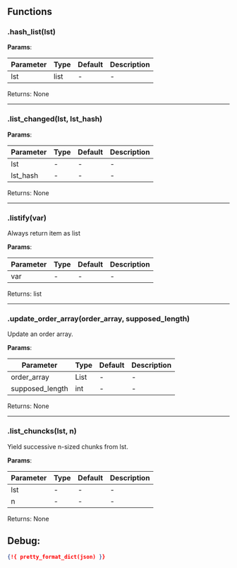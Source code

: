 # 

## Functions


### .hash_list(lst)



**Params**:

| Parameter | Type | Default | Description |
| --------- | ---- | ------- | ----------- |
| lst | list | - | - |

Returns: None

 --- 

### .list_changed(lst, lst_hash)



**Params**:

| Parameter | Type | Default | Description |
| --------- | ---- | ------- | ----------- |
| lst | - | - | - |
| lst_hash | - | - | - |

Returns: None

 --- 

### .listify(var)

Always return item as list


**Params**:

| Parameter | Type | Default | Description |
| --------- | ---- | ------- | ----------- |
| var | - | - | - |

Returns: list

 --- 

### .update_order_array(order_array, supposed_length)

Update an order array.




**Params**:

| Parameter | Type | Default | Description |
| --------- | ---- | ------- | ----------- |
| order_array | List | - | - |
| supposed_length | int | - | - |

Returns: None

 --- 

### .list_chuncks(lst, n)

Yield successive n-sized chunks from lst.


**Params**:

| Parameter | Type | Default | Description |
| --------- | ---- | ------- | ----------- |
| lst | - | - | - |
| n | - | - | - |

Returns: None


 
## Debug:
```json
{!{ pretty_format_dict(json) }}
```